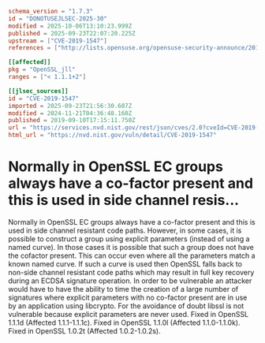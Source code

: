 ```toml
schema_version = "1.7.3"
id = "DONOTUSEJLSEC-2025-30"
modified = 2025-10-06T13:10:23.999Z
published = 2025-09-23T22:07:20.225Z
upstream = ["CVE-2019-1547"]
references = ["http://lists.opensuse.org/opensuse-security-announce/2019-09/msg00054.html", "http://lists.opensuse.org/opensuse-security-announce/2019-09/msg00072.html", "http://lists.opensuse.org/opensuse-security-announce/2019-10/msg00012.html", "http://lists.opensuse.org/opensuse-security-announce/2019-10/msg00016.html", "http://packetstormsecurity.com/files/154467/Slackware-Security-Advisory-openssl-Updates.html", "https://arxiv.org/abs/1909.01785", "https://git.openssl.org/gitweb/?p=openssl.git%3Ba=commitdiff%3Bh=21c856b75d81eff61aa63b4f036bb64a85bf6d46", "https://git.openssl.org/gitweb/?p=openssl.git%3Ba=commitdiff%3Bh=30c22fa8b1d840036b8e203585738df62a03cec8", "https://git.openssl.org/gitweb/?p=openssl.git%3Ba=commitdiff%3Bh=7c1709c2da5414f5b6133d00a03fc8c5bf996c7a", "https://kc.mcafee.com/corporate/index?page=content&id=SB10365", "https://lists.debian.org/debian-lts-announce/2019/09/msg00026.html", "https://lists.fedoraproject.org/archives/list/package-announce%40lists.fedoraproject.org/message/GY6SNRJP2S7Y42GIIDO3HXPNMDYN2U3A/", "https://lists.fedoraproject.org/archives/list/package-announce%40lists.fedoraproject.org/message/ZN4VVQJ3JDCHGIHV4Y2YTXBYQZ6PWQ7E/", "https://seclists.org/bugtraq/2019/Oct/0", "https://seclists.org/bugtraq/2019/Oct/1", "https://seclists.org/bugtraq/2019/Sep/25", "https://security.gentoo.org/glsa/201911-04", "https://security.netapp.com/advisory/ntap-20190919-0002/", "https://security.netapp.com/advisory/ntap-20200122-0002/", "https://security.netapp.com/advisory/ntap-20200416-0003/", "https://security.netapp.com/advisory/ntap-20240621-0006/", "https://support.f5.com/csp/article/K73422160?utm_source=f5support&amp%3Butm_medium=RSS", "https://usn.ubuntu.com/4376-1/", "https://usn.ubuntu.com/4376-2/", "https://usn.ubuntu.com/4504-1/", "https://www.debian.org/security/2019/dsa-4539", "https://www.debian.org/security/2019/dsa-4540", "https://www.openssl.org/news/secadv/20190910.txt", "https://www.oracle.com/security-alerts/cpuapr2020.html", "https://www.oracle.com/security-alerts/cpujan2020.html", "https://www.oracle.com/security-alerts/cpujul2020.html", "https://www.oracle.com/security-alerts/cpuoct2020.html", "https://www.oracle.com/technetwork/security-advisory/cpuoct2019-5072832.html", "https://www.tenable.com/security/tns-2019-08", "https://www.tenable.com/security/tns-2019-09", "http://lists.opensuse.org/opensuse-security-announce/2019-09/msg00054.html", "http://lists.opensuse.org/opensuse-security-announce/2019-09/msg00072.html", "http://lists.opensuse.org/opensuse-security-announce/2019-10/msg00012.html", "http://lists.opensuse.org/opensuse-security-announce/2019-10/msg00016.html", "http://packetstormsecurity.com/files/154467/Slackware-Security-Advisory-openssl-Updates.html", "https://arxiv.org/abs/1909.01785", "https://git.openssl.org/gitweb/?p=openssl.git%3Ba=commitdiff%3Bh=21c856b75d81eff61aa63b4f036bb64a85bf6d46", "https://git.openssl.org/gitweb/?p=openssl.git%3Ba=commitdiff%3Bh=30c22fa8b1d840036b8e203585738df62a03cec8", "https://git.openssl.org/gitweb/?p=openssl.git%3Ba=commitdiff%3Bh=7c1709c2da5414f5b6133d00a03fc8c5bf996c7a", "https://kc.mcafee.com/corporate/index?page=content&id=SB10365", "https://lists.debian.org/debian-lts-announce/2019/09/msg00026.html", "https://lists.fedoraproject.org/archives/list/package-announce%40lists.fedoraproject.org/message/GY6SNRJP2S7Y42GIIDO3HXPNMDYN2U3A/", "https://lists.fedoraproject.org/archives/list/package-announce%40lists.fedoraproject.org/message/ZN4VVQJ3JDCHGIHV4Y2YTXBYQZ6PWQ7E/", "https://seclists.org/bugtraq/2019/Oct/0", "https://seclists.org/bugtraq/2019/Oct/1", "https://seclists.org/bugtraq/2019/Sep/25", "https://security.gentoo.org/glsa/201911-04", "https://security.netapp.com/advisory/ntap-20190919-0002/", "https://security.netapp.com/advisory/ntap-20200122-0002/", "https://security.netapp.com/advisory/ntap-20200416-0003/", "https://security.netapp.com/advisory/ntap-20240621-0006/", "https://support.f5.com/csp/article/K73422160?utm_source=f5support&amp%3Butm_medium=RSS", "https://usn.ubuntu.com/4376-1/", "https://usn.ubuntu.com/4376-2/", "https://usn.ubuntu.com/4504-1/", "https://www.debian.org/security/2019/dsa-4539", "https://www.debian.org/security/2019/dsa-4540", "https://www.openssl.org/news/secadv/20190910.txt", "https://www.oracle.com/security-alerts/cpuapr2020.html", "https://www.oracle.com/security-alerts/cpujan2020.html", "https://www.oracle.com/security-alerts/cpujul2020.html", "https://www.oracle.com/security-alerts/cpuoct2020.html", "https://www.oracle.com/technetwork/security-advisory/cpuoct2019-5072832.html", "https://www.tenable.com/security/tns-2019-08", "https://www.tenable.com/security/tns-2019-09"]

[[affected]]
pkg = "OpenSSL_jll"
ranges = ["< 1.1.1+2"]

[[jlsec_sources]]
id = "CVE-2019-1547"
imported = 2025-09-23T21:56:30.607Z
modified = 2024-11-21T04:36:48.160Z
published = 2019-09-10T17:15:11.750Z
url = "https://services.nvd.nist.gov/rest/json/cves/2.0?cveId=CVE-2019-1547"
html_url = "https://nvd.nist.gov/vuln/detail/CVE-2019-1547"
```

# Normally in OpenSSL EC groups always have a co-factor present and this is used in side channel resis...

Normally in OpenSSL EC groups always have a co-factor present and this is used in side channel resistant code paths. However, in some cases, it is possible to construct a group using explicit parameters (instead of using a named curve). In those cases it is possible that such a group does not have the cofactor present. This can occur even where all the parameters match a known named curve. If such a curve is used then OpenSSL falls back to non-side channel resistant code paths which may result in full key recovery during an ECDSA signature operation. In order to be vulnerable an attacker would have to have the ability to time the creation of a large number of signatures where explicit parameters with no co-factor present are in use by an application using libcrypto. For the avoidance of doubt libssl is not vulnerable because explicit parameters are never used. Fixed in OpenSSL 1.1.1d (Affected 1.1.1-1.1.1c). Fixed in OpenSSL 1.1.0l (Affected 1.1.0-1.1.0k). Fixed in OpenSSL 1.0.2t (Affected 1.0.2-1.0.2s).

